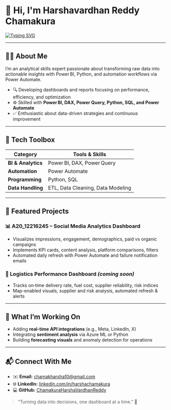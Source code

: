 # 👋 Hi, I'm Harshavardhan Reddy Chamakura

[![Typing SVG](https://readme-typing-svg.herokuapp.com?font=Fira+Code&size=22&pause=1000&width=440&lines=Professional+Analytical+Skills+Expert;Power+BI+|+Data+Visualization;Python+|+DAX+|+Power+Automate)](https://git.io/typing-svg)

---

## 👨‍💻 About Me
I’m an analytical skills expert passionate about transforming raw data into actionable insights with Power BI, Python, and automation workflows via Power Automate.

- 🔍 Developing dashboards and reports focusing on performance, efficiency, and optimization  
- ⚙️ Skilled with **Power BI, DAX, Power Query, Python, SQL, and Power Automate**  
- ✅ Enthusiastic about data-driven strategies and continuous improvement  

---

## 🧰 Tech Toolbox

| Category              | Tools & Skills |
|-----------------------|----------------|
| **BI & Analytics**    | Power BI, DAX, Power Query |
| **Automation**        | Power Automate |
| **Programming**       | Python, SQL |
| **Data Handling**     | ETL, Data Cleaning, Data Modeling |

---

## 🚀 Featured Projects

### 📊 A20_12216245 – Social Media Analytics Dashboard  
- Visualizes impressions, engagement, demographics, paid vs organic campaigns  
- Implements KPI cards, content analysis, platform comparisons, filters  
- Automated daily refresh with Power Automate and failure notification emails

### 🚚 Logistics Performance Dashboard *(coming soon)*  
- Tracks on‑time delivery rate, fuel cost, supplier reliability, risk indices  
- Map-enabled visuals, supplier and risk analysis, automated refresh & alerts

---

## 🎯 What I’m Working On
- Adding **real-time API integrations** (e.g., Meta, LinkedIn, X)  
- Integrating **sentiment analysis** via Azure ML or Python  
- Building **forecasting visuals** and anomaly detection for operations  

---

## 📬 Connect With Me
- ✉️ **Email:** chamakharsha10@gmail.com  
- 🌐 **LinkedIn:** [linkedin.com/in/harshachamakura](https://www.linkedin.com/in/harshachamakura/)  
- 💻 **GitHub:** [ChamakuraHarshaVardhanReddy](https://github.com/ChamakuraHarshaVardhanReddy)

> “Turning data into decisions, one dashboard at a time.” 🚀
